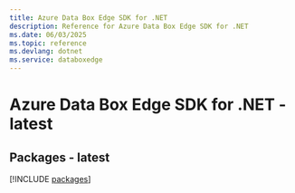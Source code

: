 ```yaml
---
title: Azure Data Box Edge SDK for .NET
description: Reference for Azure Data Box Edge SDK for .NET
ms.date: 06/03/2025
ms.topic: reference
ms.devlang: dotnet
ms.service: databoxedge
---
```

# Azure Data Box Edge SDK for .NET - latest
## Packages - latest
[!INCLUDE [packages](data-box-edge-index.md)]